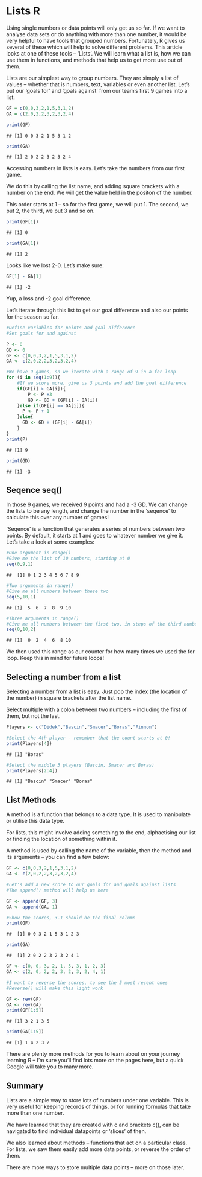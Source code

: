 Lists R
================

Using single numbers or data points will only get us so far. If we want to analyse data sets or do anything with more than one number, it would be very helpful to have tools that grouped numbers. Fortunately, R gives us several of these which will help to solve different problems. This article looks at one of these tools – ‘Lists’. We will learn what a list is, how we can use them in functions, and methods that help us to get more use out of them.

Lists are our simplest way to group numbers. They are simply a list of values – whether that is numbers, text, variables or even another list. Let’s put our ‘goals for’ and ‘goals against’ from our team’s first 9 games into a list:

``` r
GF = c(0,0,3,2,1,5,3,1,2)
GA = c(2,0,2,2,3,2,3,2,4)

print(GF)
```

    ## [1] 0 0 3 2 1 5 3 1 2

``` r
print(GA)
```

    ## [1] 2 0 2 2 3 2 3 2 4

Accessing numbers in lists is easy. Let’s take the numbers from our first game.

We do this by calling the list name, and adding square brackets with a number on the end. We will get the value held in the positon of the number.

This order starts at 1 – so for the first game, we will put 1. The second, we put 2, the third, we put 3 and so on.

``` r
print(GF[1])
```

    ## [1] 0

``` r
print(GA[1])
```

    ## [1] 2

Looks like we lost 2-0. Let’s make sure:

``` r
GF[1] - GA[1]
```

    ## [1] -2

Yup, a loss and -2 goal difference.

Let’s iterate through this list to get our goal difference and also our points for the season so far.

``` r
#Define variables for points and goal difference
#Set goals for and against

P <- 0
GD <- 0
GF <- c(0,0,3,2,1,5,3,1,2)
GA <- c(2,0,2,2,3,2,3,2,4)

#We have 9 games, so we iterate with a range of 9 in a for loop
for (i in seq(1:9)){
    #If we score more, give us 3 points and add the goal difference
    if(GF[i] > GA[i]){
        P <- P +3
        GD <- GD + (GF[i] - GA[i])
    }else if(GF[i] == GA[i]){
      P <- P + 1
    }else{
      GD <- GD + (GF[i] - GA[i])
    }
}
print(P)
```

    ## [1] 9

``` r
print(GD)
```

    ## [1] -3

Seqence seq()
-------------

In those 9 games, we received 9 points and had a -3 GD. We can change the lists to be any length, and change the number in the ‘seqence’ to calculate this over any number of games!

‘Seqence’ is a function that generates a series of numbers between two points. By default, it starts at 1 and goes to whatever number we give it. Let’s take a look at some examples:

``` r
#One argument in range()
#Give me the list of 10 numbers, starting at 0
seq(0,9,1)
```

    ##  [1] 0 1 2 3 4 5 6 7 8 9

``` r
#Two arguments in range()
#Give me all numbers between these two
seq(5,10,1)
```

    ## [1]  5  6  7  8  9 10

``` r
#Three arguments in range()
#Give me all numbers between the first two, in steps of the third number
seq(0,10,2)
```

    ## [1]  0  2  4  6  8 10

We then used this range as our counter for how many times we used the for loop. Keep this in mind for future loops!

Selecting a number from a list
------------------------------

Selecting a number from a list is easy. Just pop the index (the location of the number) in square brackets after the list name.

Select multiple with a colon between two numbers – including the first of them, but not the last.

``` r
Players <- c("Didek","Bascin","Smacer","Boras","Finnon")

#Select the 4th player - remember that the count starts at 0!
print(Players[4])
```

    ## [1] "Boras"

``` r
#Select the middle 3 players (Bascin, Smacer and Boras)
print(Players[2:4])
```

    ## [1] "Bascin" "Smacer" "Boras"

List Methods
------------

A method is a function that belongs to a data type. It is used to manipulate or utilise this data type.

For lists, this might involve adding something to the end, alphaetising our list or finding the location of something within it.

A method is used by calling the name of the variable, then the method and its arguments – you can find a few below:

``` r
GF <- c(0,0,3,2,1,5,3,1,2)
GA <- c(2,0,2,2,3,2,3,2,4)

#Let's add a new score to our goals for and goals against lists
#The append() method will help us here

GF <- append(GF, 3)
GA <- append(GA, 1)

#Show the scores, 3-1 should be the final column
print(GF)
```

    ##  [1] 0 0 3 2 1 5 3 1 2 3

``` r
print(GA)
```

    ##  [1] 2 0 2 2 3 2 3 2 4 1

``` r
GF <- c(0, 0, 3, 2, 1, 5, 3, 1, 2, 3)
GA <- c(2, 0, 2, 2, 3, 2, 3, 2, 4, 1)

#I want to reverse the scores, to see the 5 most recent ones
#Reverse() will make this light work

GF <- rev(GF)
GA <- rev(GA)
print(GF[1:5])
```

    ## [1] 3 2 1 3 5

``` r
print(GA[1:5])
```

    ## [1] 1 4 2 3 2

There are plenty more methods for you to learn about on your journey learning R – I’m sure you’ll find lots more on the pages here, but a quick Google will take you to many more.

Summary
-------

Lists are a simple way to store lots of numbers under one variable. This is very useful for keeping records of things, or for running formulas that take more than one number.

We have learned that they are created with c and brackets c(), can be navigated to find individual datapoints or ‘slices’ of then.

We also learned about methods – functions that act on a particular class. For lists, we saw them easily add more data points, or reverse the order of them.

There are more ways to store multiple data points – more on those later.

